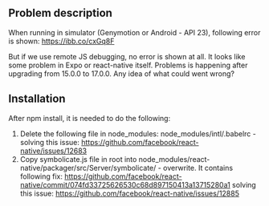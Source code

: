 ## Problem description
When running in simulator (Genymotion or Android - API 23), following error is shown: https://ibb.co/cxGq8F

But if we use remote JS debugging, no error is shown at all. It looks like some problem in Expo or react-native itself. Problems is happening after upgrading from 15.0.0 to 17.0.0. Any idea of what could went wrong?

## Installation
After npm install, it is needed to do the following:

1. Delete the following file in node_modules: node_modules/intl/.babelrc - solving this issue: https://github.com/facebook/react-native/issues/12683
2. Copy symbolicate.js file in root into node_modules/react-native/packager/src/Server/symbolicate/ - overwrite. It contains following fix: https://github.com/facebook/react-native/commit/074fd33725626530c68d897150413a13715280a1 solving this issue: https://github.com/facebook/react-native/issues/12885
